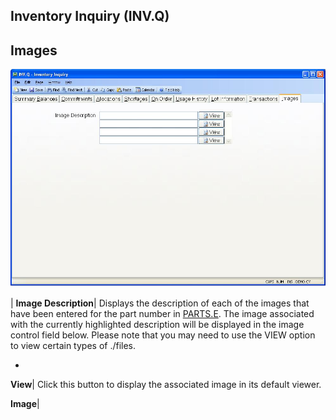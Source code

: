 ## Inventory Inquiry (INV.Q)
<PageHeader />

## Images

![](./INV-Q-9.jpg)

| **Image Description**|  Displays the description of each of the images that
have been entered for the part number in [PARTS.E](../PARTS-E/README.md). The image
associated with the currently highlighted description will be displayed in the
image control field below. Please note that you may need to use the VIEW
option to view certain types of ./files.

-  
**View**|  Click this button to display the associated image in its default
viewer.

**Image**|


<badge text= "Version 8.10.57 " vertical="middle" />

<PageFooter />
